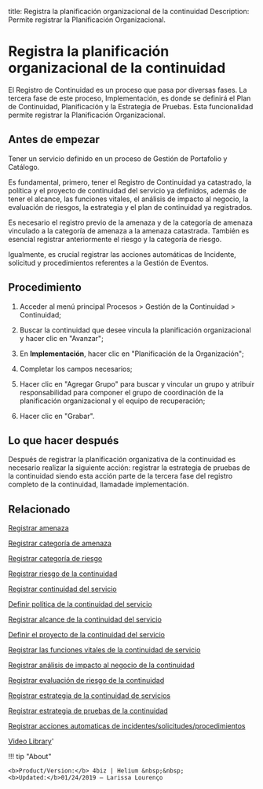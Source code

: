 title:  Registra la planificación organizacional de la continuidad
Description: Permite registrar la Planificación Organizacional.
# Registra la planificación organizacional de la continuidad

El Registro de Continuidad es un proceso que pasa por diversas fases. La tercera fase de este proceso, Implementación, es donde se definirá el Plan de Continuidad, Planificación y la Estrategia de Pruebas. Esta funcionalidad permite registrar la Planificación Organizacional.

Antes de empezar
----------------

Tener un servicio definido en un proceso de Gestión de Portafolio y Catálogo.

Es fundamental, primero, tener el Registro de Continuidad ya catastrado, la
política y el proyecto de continuidad del servicio ya definidos, además de tener
el alcance, las funciones vitales, el análisis de impacto al negocio, la
evaluación de riesgos, la estrategia y el plan de continuidad ya registrados.

Es necesario el registro previo de la amenaza y de la categoría de amenaza
vinculado a la categoría de amenaza a la amenaza catastrada. También es esencial
registrar anteriormente el riesgo y la categoría de riesgo.

Igualmente, es crucial registrar las acciones automáticas de Incidente,
solicitud y procedimientos referentes a la Gestión de Eventos.

Procedimiento
-------------

1.  Acceder al menú principal Procesos \> Gestión de la Continuidad \>
    Continuidad;

2.  Buscar la continuidad que desee vincula la planificación organizacional y
    hacer clic en "Avanzar";

3.  En **Implementación**, hacer clic en "Planificación de la Organización";

4.  Completar los campos necesarios;

5.  Hacer clic en "Agregar Grupo" para buscar y vincular un grupo y atribuir
    responsabilidad para componer el grupo de coordinación de la planificación
    organizacional y el equipo de recuperación;

6.  Hacer clic en "Grabar".

Lo que hacer después
--------------------

Después de registrar la planificación organizativa de la continuidad es
necesario realizar la siguiente acción: registrar la estrategia de pruebas de la
continuidad siendo esta acción parte de la tercera fase del registro completo de la continuidad,
llamadade implementación.

Relacionado
----------------

[Registrar amenaza](/es-es/4biz-helium/processes/continuity/configuration/register-threat.html)

[Registrar categoría de amenaza](/es-es/4biz-helium/processes/continuity/configuration/threat-category.html)

[Registrar categoría de riesgo](/es-es/4biz-helium/processes/continuity/configuration/risk-category.html)

[Registrar riesgo de la continuidad](/es-es/4biz-helium/processes/continuity/configuration/register-continuity-risk.html)

[Registrar continuidad del servicio](/es-es/4biz-helium/processes/continuity/use/register-service-continuity.html)

[Definir política de la continuidad del servicio](/es-es/4biz-helium/processes/continuity/use/continuity-policy.html)

[Registrar alcance de la continuidad del servicio](/es-es/4biz-helium/processes/continuity/use/service-continuity-scope.html)

[Definir el proyecto de la continuidad del servicio](/es-es/4biz-helium/processes/continuity/use/service-continuity-project.html)

[Registrar las funciones vitales de la continuidad de servicio](/es-es/4biz-helium/processes/continuity/use/continuity-vital-functions.html)

[Registrar análisis de impacto al negocio de la continuidad](/es-es/4biz-helium/processes/continuity/use/impact-analysis-continuity-business.html)

[Registrar evaluación de riesgo de la continuidad](/es-es/4biz-helium/processes/continuity/use/continuity-risk-evaluation.html)

[Registrar estrategia de la continuidad de servicios](/es-es/4biz-helium/processes/continuity/use/service-continuity-strategy.html)

[Registrar estrategia de pruebas de la continuidad](/es-es/4biz-helium/processes/continuity/use/continuity-test-registration.html)

[Registrar acciones automaticas de incidentes/solicitudes/procedimientos](/es-es/4biz-helium/additional-features/automation-of-operation/configuration/register-automatic-actions-incident-request-procedure.html)

<i class='fa fa-youtube-play  fa-2x' style='color:#97ce17;vertical-align: middle;'> </i> [Video Library](https://www.youtube.com/playlist?list=PLB5qK2uzf2RMHcgQuDIzcuLqoHXYfihz1)'

!!! tip "About"

    <b>Product/Version:</b> 4biz | Helium &nbsp;&nbsp;
    <b>Updated:</b>01/24/2019 – Larissa Lourenço

